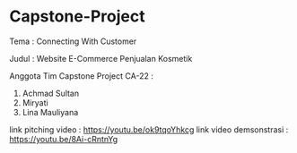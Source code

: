 # Capstone-Project

Tema : Connecting With Customer

Judul : Website E-Commerce Penjualan Kosmetik

Anggota Tim Capstone Project CA-22 :
1. Achmad Sultan
2. Miryati
3. Lina Mauliyana

link pitching video : https://youtu.be/ok9tqoYhkcg
link video demsonstrasi : https://youtu.be/8Ai-cRntnYg
